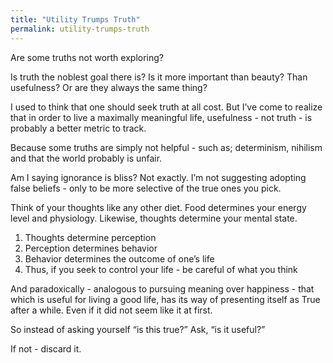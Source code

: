 ```yaml
---
title: "Utility Trumps Truth"
permalink: utility-trumps-truth
---
```


Are some truths not worth exploring?

Is truth the noblest goal there is? Is it more important than beauty? Than usefulness? Or are they always the same thing?

I used to think that one should seek truth at all cost. But I’ve come to realize that in order to live a maximally meaningful life, usefulness - not truth - is probably a better metric to track.

Because some truths are simply not helpful - such as; determinism, nihilism and that the world probably is unfair.

Am I saying ignorance is bliss? Not exactly. I’m not suggesting adopting false beliefs - only to be more selective of the true ones you pick.

Think of your thoughts like any other diet. Food determines your energy level and physiology. Likewise, thoughts determine your mental state.

1. Thoughts determine perception
2. Perception determines behavior
3. Behavior determines the outcome of one’s life
4. Thus, if you seek to control your life - be careful of what you think

And paradoxically - analogous to pursuing meaning over happiness - that which is useful for living a good life, has its way of presenting itself as True after a while. Even if it did not seem like it at first.

So instead of asking yourself “is this true?” Ask, “is it useful?”

If not - discard it.
